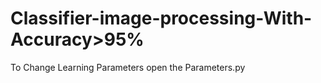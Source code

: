 # Classifier-image-processing-With-Accuracy>95%
 To Change Learning Parameters open the Parameters.py
